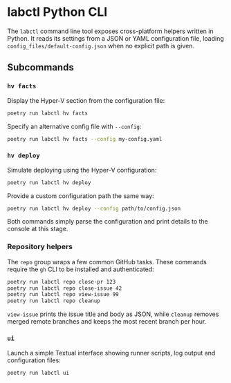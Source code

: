 # labctl Python CLI

The `labctl` command line tool exposes cross-platform helpers written in Python. It reads its settings from a JSON or YAML configuration file, loading `config_files/default-config.json` when no explicit path is given.

## Subcommands

### `hv facts`
Display the Hyper-V section from the configuration file:

```bash
poetry run labctl hv facts
```

Specify an alternative config file with `--config`:

```bash
poetry run labctl hv facts --config my-config.yaml
```

### `hv deploy`
Simulate deploying using the Hyper-V configuration:

```bash
poetry run labctl hv deploy
```

Provide a custom configuration path the same way:

```bash
poetry run labctl hv deploy --config path/to/config.json
```

Both commands simply parse the configuration and print details to the console at this stage.

### Repository helpers

The `repo` group wraps a few common GitHub tasks. These commands require the
`gh` CLI to be installed and authenticated:

```bash
poetry run labctl repo close-pr 123
poetry run labctl repo close-issue 42
poetry run labctl repo view-issue 99
poetry run labctl repo cleanup
```

`view-issue` prints the issue title and body as JSON, while `cleanup` removes
merged remote branches and keeps the most recent branch per hour.

### `ui`
Launch a simple Textual interface showing runner scripts, log output and
configuration files:

```bash
poetry run labctl ui
```

